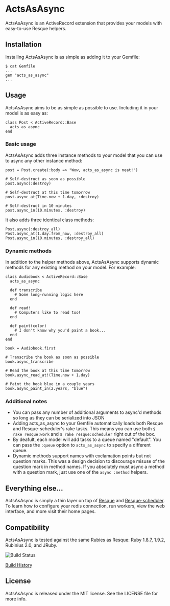 # ActsAsAsync

ActsAsAsync is an ActiveRecord extension that provides your models with
easy-to-use Resque helpers.


## Installation

Installing ActsAsAsync is as simple as adding it to your Gemfile:

    $ cat Gemfile
    ...
    gem "acts_as_async"
    ...


## Usage

ActsAsAsync aims to be as simple as possible to use. Including it in your model
is as easy as:

    class Post < ActiveRecord::Base
      acts_as_async
    end

### Basic usage

ActsAsAsync adds three instance methods to your model that you can use to async
any other instance method:

    post = Post.create(:body => "Wow, acts_as_async is neat!")

    # Self-destruct as soon as possible
    post.async(:destroy)

    # Self-destruct at this time tomorrow
    post.async_at(Time.now + 1.day, :destroy)

    # Self-destruct in 10 minutes
    post.async_in(10.minutes, :destroy)

It also adds three identical class methods:

    Post.async(:destroy_all)
    Post.async_at(1.day.from_now, :destroy_all)
    Post.async_in(10.minutes, :destroy_all)

### Dynamic methods

In addition to the helper methods above, ActsAsAsync supports dynamic methods
for any existing method on your model. For example:

    class Audiobook < ActiveRecord::Base
      acts_as_async

      def transcribe
        # Some long-running logic here
      end

      def read!
        # Computers like to read too!
      end

      def paint(color)
        # I don't know why you'd paint a book...
      end
    end

    book = Audiobook.first

	# Transcribe the book as soon as possible
    book.async_transcribe

    # Read the book at this time tomorrow
    book.async_read_at!(Time.now + 1.day)

    # Paint the book blue in a couple years
    book.async_paint_in(2.years, "blue")

### Additional notes

  * You can pass any number of additional arguments to async'd methods so long
    as they can be serialized into JSON
  * Adding acts_as_async to your Gemfile automatically loads both Resque and
    Resque-scheduler's rake tasks. This means you can use both 
    `$ rake resque:work` and `$ rake resque:scheduler` right out of the box.
  * By deafult, each model will add tasks to a queue named "default". You can
	pass the `:queue` option to `acts_as_async` to specify a different queue.
  * Dynamic methods support names with exclamation points but not question
    marks. This was a design decision to discourage misuse of the question mark
    in method names. If you absolutely must async a method with a question mark,
    just use one of the `async :method` helpers.


## Everything else...

ActsAsAsync is simply a thin layer on top of [Resque][resque] and 
[Resque-scheduler][resque_scheduler]. To learn how to configure your redis
connection, run workers, view the web interface, and more visit their home
pages.

[resque]: https://github.com/defunkt/resque
[resque_scheduler]: https://github.com/bvandenbos/resque-scheduler


## Compatibility

ActsAsAsync is tested against the same Rubies as Resque: Ruby 1.8.7, 1.9.2,
Rubinius 2.0, and JRuby.

![Build Status](https://secure.travis-ci.org/bloudermilk/acts_as_async.png?branch=master&.png)

[Build History](http://travis-ci.org/mongoid/mongoid)


## License

ActsAsAsync is released under the MIT license. See the LICENSE file for more
info.
